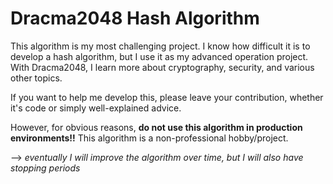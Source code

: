 # Dracma2048 Hash Algorithm
This algorithm is my most challenging project. I know how difficult it is to develop a hash algorithm, but I use it as my advanced operation project. With Dracma2048, I learn more about cryptography, security, and various other topics.

If you want to help me develop this, please leave your contribution, whether it's code or simply well-explained advice.

However, for obvious reasons, __do not use this algorithm in production environments!!__ This algorithm is a non-professional hobby/project.

--> *eventually I will improve the algorithm over time, but I will also have stopping periods*
